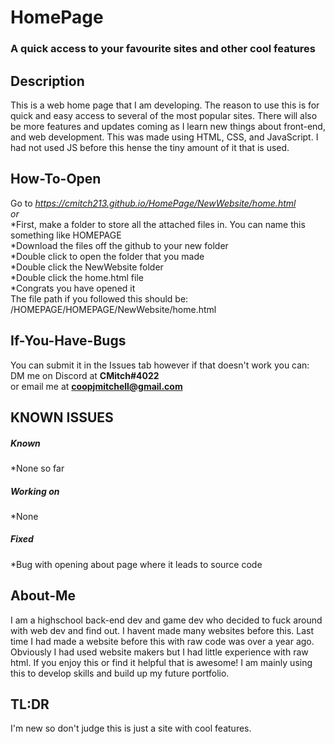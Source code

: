# HomePage
### A quick access to your favourite sites and other cool features

## Description
This is a web home page that I am developing.
The reason to use this is for quick and easy access to several of the most popular sites. There will also be more features and updates coming as I learn new things about front-end, and web development.
This was made using HTML, CSS, and JavaScript. I had not used JS before this hense the tiny amount of it that is used. 

## How-To-Open
Go to *https://cmitch213.github.io/HomePage/NewWebsite/home.html*
<br>
*or*
<br>
*First, make a folder to store all the attached files in. You can  name this something like HOMEPAGE
<br>
*Download the files off the github to your new folder
<br>
*Double click to open the folder that you made
<br>
*Double click the NewWebsite folder
<br>
*Double click the home.html file
<br>
*Congrats you have opened it
<br>
The file path if you followed this should be: /HOMEPAGE/HOMEPAGE/NewWebsite/home.html

## If-You-Have-Bugs
You can submit it in the Issues tab however if that doesn't work you can:
<br>
DM me on Discord at **CMitch#4022**
<br>
or email me at **coopjmitchell@gmail.com**

## KNOWN ISSUES
##### Known
*None so far
##### Working on
*None
##### Fixed
*Bug with opening about page where it leads to source code

## About-Me
I am a highschool back-end dev and game dev who decided to fuck around with web dev and find out.
I havent made many websites before this. Last time I had made a website before this with raw code was over a year ago. Obviously I had used website makers but I had little experience with raw html.
If you enjoy this or find it helpful that is awesome! I am mainly using this to develop skills and build up my future portfolio.

## TL:DR
I'm new so don't judge this is just a site with cool features.
